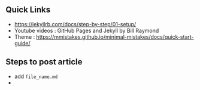 ## Quick Links

- https://jekyllrb.com/docs/step-by-step/01-setup/
- Youtube videos : GitHub Pages and Jekyll by Bill Raymond
- Theme : https://mmistakes.github.io/minimal-mistakes/docs/quick-start-guide/

## Steps to post article

- add `file_name.md`
-
